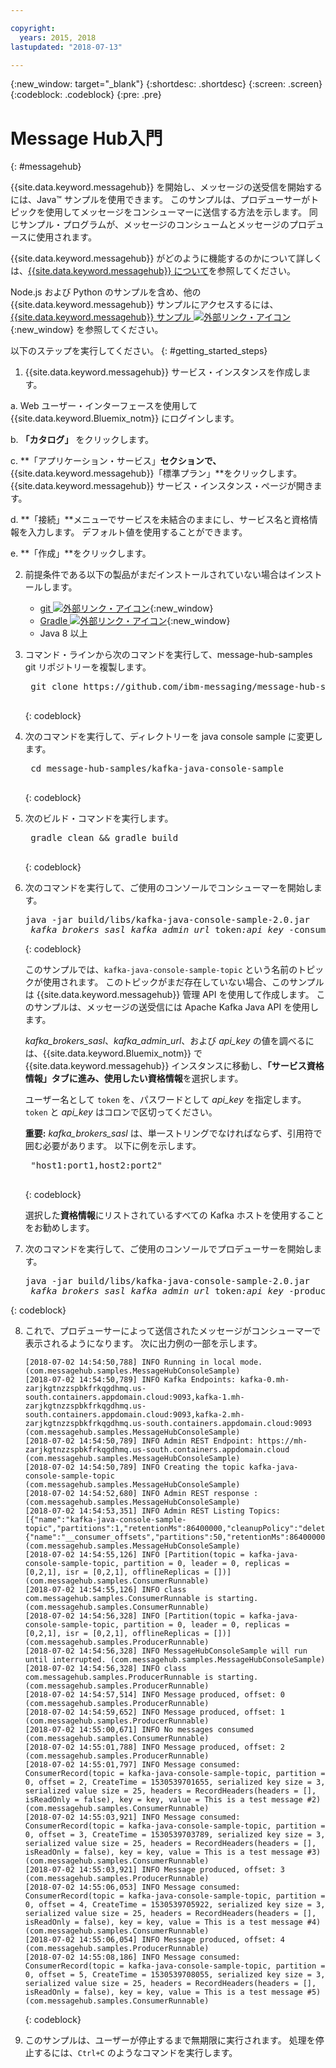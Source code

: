 ```yaml
---

copyright:
  years: 2015, 2018
lastupdated: "2018-07-13"

---
```


{:new_window: target="_blank"}
{:shortdesc: .shortdesc}
{:screen: .screen}
{:codeblock: .codeblock}
{:pre: .pre}

# Message Hub入門 
{: #messagehub}

{{site.data.keyword.messagehub}} を開始し、メッセージの送受信を開始するには、Java™ サンプルを使用できます。 このサンプルは、プロデューサーがトピックを使用してメッセージをコンシューマーに送信する方法を示します。 同じサンプル・プログラムが、メッセージのコンシュームとメッセージのプロデュースに使用されます。

{{site.data.keyword.messagehub}} がどのように機能するのかについて詳しくは、[{{site.data.keyword.messagehub}} について](/docs/services/MessageHub/messagehub010.html)を参照してください。

Node.js および Python のサンプルを含め、他の {{site.data.keyword.messagehub}} サンプルにアクセスするには、[{{site.data.keyword.messagehub}} サンプル ![外部リンク・アイコン](../../icons/launch-glyph.svg "外部リンク・アイコン")](https://github.com/ibm-messaging/message-hub-samples){:new_window} を参照してください。

<!-- 11/01/18 - Karen - removing diagram as requested by James
![Java sample overview diagram](getting_started_sample.gif "Overview diagram of Java sample showing the flow of messages.")
-->

以下のステップを実行してください。
{: #getting_started_steps}
 
1. {{site.data.keyword.messagehub}} サービス・インスタンスを作成します。

  a. Web ユーザー・インターフェースを使用して {{site.data.keyword.Bluemix_notm}} にログインします。 
  
  b. **「カタログ」** をクリックします。
  
  c. **「アプリケーション・サービス」**セクションで、**{{site.data.keyword.messagehub}}「標準プラン」**をクリックします。 {{site.data.keyword.messagehub}} サービス・インスタンス・ページが開きます。
  
  d. **「接続」**メニューでサービスを未結合のままにし、サービス名と資格情報を入力します。 デフォルト値を使用することができます。
  
  e. **「作成」**をクリックします。

2. 前提条件である以下の製品がまだインストールされていない場合はインストールします。

    * [git ![外部リンク・アイコン](../../icons/launch-glyph.svg "外部リンク・アイコン")](https://git-scm.com/){:new_window}
	* [Gradle ![外部リンク・アイコン](../../icons/launch-glyph.svg "外部リンク・アイコン")](https://gradle.org/){:new_window}
    * Java 8 以上
 
3. コマンド・ラインから次のコマンドを実行して、message-hub-samples git リポジトリーを複製します。

    <pre class="pre">
    git clone https://github.com/ibm-messaging/message-hub-samples.git
    </pre>
	{: codeblock}

4. 次のコマンドを実行して、ディレクトリーを java console sample に変更します。

    <pre class="pre">
    cd message-hub-samples/kafka-java-console-sample
    </pre>
	{: codeblock}

5. 次のビルド・コマンドを実行します。

    <pre class="pre">
    gradle clean && gradle build
    </pre>
	{: codeblock}

6. 次のコマンドを実行して、ご使用のコンソールでコンシューマーを開始します。

    <pre class="pre">java -jar build/libs/kafka-java-console-sample-2.0.jar 
	<var class="keyword varname">kafka_brokers_sasl</var> <var class="keyword varname">kafka_admin_url</var> token<var class="keyword varname">:api_key</var> -consumer</pre>
    {: codeblock}
    
    このサンプルでは、`kafka-java-console-sample-topic` という名前のトピックが使用されます。 このトピックがまだ存在していない場合、このサンプルは {{site.data.keyword.messagehub}} 管理 API を使用して作成します。 このサンプルは、メッセージの送受信には Apache Kafka Java API を使用します。

    *kafka_brokers_sasl*、*kafka_admin_url*、および *api_key* の値を調べるには、{{site.data.keyword.Bluemix_notm}} で {{site.data.keyword.messagehub}} インスタンスに移動し、**「サービス資格情報」**タブに進み、使用したい**資格情報**を選択します。
	
	ユーザー名として <code>token</code> を、パスワードとして <var class="keyword varname">api_key</var> を指定します。<code>token</code> と <var class="keyword varname">api_key</var> はコロンで区切ってください。
    
	**重要:** *kafka_brokers_sasl* は、単一ストリングでなければならず、引用符で囲む必要があります。 以下に例を示します。

    <pre class="pre">
    "host1:port1,host2:port2"
    </pre>
	{: codeblock}

    選択した**資格情報**にリストされているすべての Kafka ホストを使用することをお勧めします。

7. 次のコマンドを実行して、ご使用のコンソールでプロデューサーを開始します。
   
    <pre class="pre">java -jar build/libs/kafka-java-console-sample-2.0.jar 
	<var class="keyword varname">kafka_brokers_sasl</var> <var class="keyword varname">kafka_admin_url</var> token<var class="keyword varname">:api_key</var> -producer</pre>
 {: codeblock}
  
8. これで、プロデューサーによって送信されたメッセージがコンシューマーで表示されるようになります。 次に出力例の一部を示します。

    ```
    [2018-07-02 14:54:50,788] INFO Running in local mode. (com.messagehub.samples.MessageHubConsoleSample)
    [2018-07-02 14:54:50,789] INFO Kafka Endpoints: kafka-0.mh-zarjkgtnzzspbkfrkqgdhmq.us-south.containers.appdomain.cloud:9093,kafka-1.mh-zarjkgtnzzspbkfrkqgdhmq.us-south.containers.appdomain.cloud:9093,kafka-2.mh-zarjkgtnzzspbkfrkqgdhmq.us-south.containers.appdomain.cloud:9093 (com.messagehub.samples.MessageHubConsoleSample)
    [2018-07-02 14:54:50,789] INFO Admin REST Endpoint: https://mh-zarjkgtnzzspbkfrkqgdhmq.us-south.containers.appdomain.cloud (com.messagehub.samples.MessageHubConsoleSample)
    [2018-07-02 14:54:50,789] INFO Creating the topic kafka-java-console-sample-topic (com.messagehub.samples.MessageHubConsoleSample)
    [2018-07-02 14:54:52,680] INFO Admin REST response : (com.messagehub.samples.MessageHubConsoleSample)
    [2018-07-02 14:54:53,351] INFO Admin REST Listing Topics: [{"name":"kafka-java-console-sample-topic","partitions":1,"retentionMs":86400000,"cleanupPolicy":"delete"},{"name":"__consumer_offsets","partitions":50,"retentionMs":86400000,"cleanupPolicy":"compact"}] (com.messagehub.samples.MessageHubConsoleSample)
    [2018-07-02 14:54:55,126] INFO [Partition(topic = kafka-java-console-sample-topic, partition = 0, leader = 0, replicas = [0,2,1], isr = [0,2,1], offlineReplicas = [])] (com.messagehub.samples.ConsumerRunnable)
    [2018-07-02 14:54:55,126] INFO class com.messagehub.samples.ConsumerRunnable is starting. (com.messagehub.samples.ConsumerRunnable)
    [2018-07-02 14:54:56,328] INFO [Partition(topic = kafka-java-console-sample-topic, partition = 0, leader = 0, replicas = [0,2,1], isr = [0,2,1], offlineReplicas = [])] (com.messagehub.samples.ProducerRunnable)
    [2018-07-02 14:54:56,328] INFO MessageHubConsoleSample will run until interrupted. (com.messagehub.samples.MessageHubConsoleSample)
    [2018-07-02 14:54:56,328] INFO class com.messagehub.samples.ProducerRunnable is starting. (com.messagehub.samples.ProducerRunnable)
    [2018-07-02 14:54:57,514] INFO Message produced, offset: 0 (com.messagehub.samples.ProducerRunnable)
    [2018-07-02 14:54:59,652] INFO Message produced, offset: 1 (com.messagehub.samples.ProducerRunnable)
    [2018-07-02 14:55:00,671] INFO No messages consumed (com.messagehub.samples.ConsumerRunnable)
    [2018-07-02 14:55:01,788] INFO Message produced, offset: 2 (com.messagehub.samples.ProducerRunnable)
    [2018-07-02 14:55:01,797] INFO Message consumed: ConsumerRecord(topic = kafka-java-console-sample-topic, partition = 0, offset = 2, CreateTime = 1530539701655, serialized key size = 3, serialized value size = 25, headers = RecordHeaders(headers = [], isReadOnly = false), key = key, value = This is a test message #2) (com.messagehub.samples.ConsumerRunnable)
    [2018-07-02 14:55:03,921] INFO Message consumed: ConsumerRecord(topic = kafka-java-console-sample-topic, partition = 0, offset = 3, CreateTime = 1530539703789, serialized key size = 3, serialized value size = 25, headers = RecordHeaders(headers = [], isReadOnly = false), key = key, value = This is a test message #3) (com.messagehub.samples.ConsumerRunnable)
    [2018-07-02 14:55:03,921] INFO Message produced, offset: 3 (com.messagehub.samples.ProducerRunnable)
    [2018-07-02 14:55:06,053] INFO Message consumed: ConsumerRecord(topic = kafka-java-console-sample-topic, partition = 0, offset = 4, CreateTime = 1530539705922, serialized key size = 3, serialized value size = 25, headers = RecordHeaders(headers = [], isReadOnly = false), key = key, value = This is a test message #4) (com.messagehub.samples.ConsumerRunnable)
    [2018-07-02 14:55:06,054] INFO Message produced, offset: 4 (com.messagehub.samples.ProducerRunnable)
    [2018-07-02 14:55:08,186] INFO Message consumed: ConsumerRecord(topic = kafka-java-console-sample-topic, partition = 0, offset = 5, CreateTime = 1530539708055, serialized key size = 3, serialized value size = 25, headers = RecordHeaders(headers = [], isReadOnly = false), key = key, value = This is a test message #5) (com.messagehub.samples.ConsumerRunnable)
    ```
	{: codeblock}
	
9. このサンプルは、ユーザーが停止するまで無期限に実行されます。 処理を停止するには、<code>Ctrl+C</code> のようなコマンドを実行します。

<!-- 07/06/18 - Karen: removing until a newer version available
To watch a video that walks
you through getting a Java sample to run against {{site.data.keyword.messagehub}}, see [{{site.data.keyword.messagehub}} - Getting started with IBM's Kafka in the cloud ![External link icon](../../icons/launch-glyph.svg "External link icon")](https://www.youtube.com/watch?v=tt-bLtFzC_4){:new_window}.
-->



